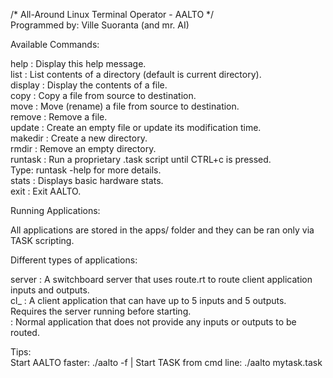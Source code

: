 /* All-Around Linux Terminal Operator - AALTO */  
Programmed by: Ville Suoranta (and mr. AI)  
  
Available Commands:  
  
  help     : Display this help message.  
  list     : List contents of a directory (default is current directory).  
  display  : Display the contents of a file.  
  copy     : Copy a file from source to destination.  
  move     : Move (rename) a file from source to destination.  
  remove   : Remove a file.  
  update   : Create an empty file or update its modification time.  
  makedir  : Create a new directory.  
  rmdir    : Remove an empty directory.  
  runtask  : Run a proprietary .task script until CTRL+c is pressed.  
             Type: runtask -help for more details.  
  stats    : Displays basic hardware stats.  
  exit     : Exit AALTO.  
  
Running Applications:  
  
  All applications are stored in the apps/ folder and they can be ran only via TASK scripting.  
  
  Different types of applications:  
  
  server   : A switchboard server that uses route.rt to route client application inputs and outputs.  
  cl_<app> : A client application that can have up to 5 inputs and 5 outputs.  
             Requires the server running before starting.  
  <app>    : Normal application that does not provide any inputs or outputs to be routed.  
  
  Tips:  
  Start AALTO faster: ./aalto -f | Start TASK from cmd line: ./aalto mytask.task  
  
